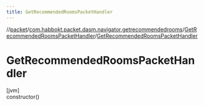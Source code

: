 ```yaml
---
title: GetRecommendedRoomsPacketHandler
---
```

//[packet](../../../index.html)/[com.habbokt.packet.dasm.navigator.getrecommendedrooms](../index.html)/[GetRecommendedRoomsPacketHandler](index.html)/[GetRecommendedRoomsPacketHandler](-get-recommended-rooms-packet-handler.html)



# GetRecommendedRoomsPacketHandler



[jvm]\
constructor()




